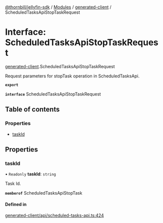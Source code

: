[@thornbill/jellyfin-sdk](../README.md) / [Modules](../modules.md) / [generated-client](../modules/generated_client.md) / ScheduledTasksApiStopTaskRequest

# Interface: ScheduledTasksApiStopTaskRequest

[generated-client](../modules/generated_client.md).ScheduledTasksApiStopTaskRequest

Request parameters for stopTask operation in ScheduledTasksApi.

**`export`**

**`interface`** ScheduledTasksApiStopTaskRequest

## Table of contents

### Properties

- [taskId](generated_client.ScheduledTasksApiStopTaskRequest.md#taskid)

## Properties

### taskId

• `Readonly` **taskId**: `string`

Task Id.

**`memberof`** ScheduledTasksApiStopTask

#### Defined in

[generated-client/api/scheduled-tasks-api.ts:424](https://github.com/jellyfin/jellyfin-sdk-typescript/blob/fa599ae/src/generated-client/api/scheduled-tasks-api.ts#L424)
